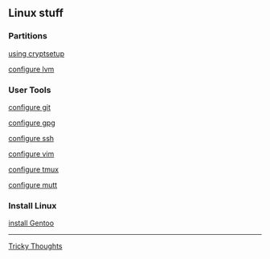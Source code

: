 
<h2> Linux stuff</h2>

<h3> Partitions </h3>

[using cryptsetup](./linux/cryptsetup.md)

[configure lvm](./linux/lvm.md)

<h3> User Tools </h3>

[configure git](./linux/git.md)

[configure gpg](./linux/gpg.md)

[configure ssh](./linux/ssh.md)

[configure vim](./linux/vim.md)

[configure tmux](./linux/tmux.md)

[configure mutt](./limux/mutt.md)

<h3> Install Linux </h3>

[install Gentoo](./distros/gentoo.md)

---

[Tricky Thoughts](./github/thoughts.md)

